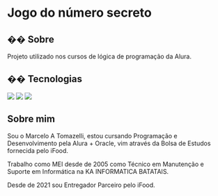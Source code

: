 <h1>Jogo do número secreto</h1>

<h2>�� Sobre</h2>
<p>Projeto utilizado nos cursos de lógica de programação da Alura.</p>

## �� Tecnologias
<div>
  <img src="https://img.shields.io/badge/HTML-239120?style=for-the-badge&logo=html5&logoColor=white">
  <img src="https://img.shields.io/badge/CSS-239120?&style=for-the-badge&logo=css3&logoColor=white">
  <img src="https://img.shields.io/badge/JavaScript-F7DF1E?style=for-the-badge&logo=javascript&logoColor=black">
</div>
<main class="apresentacao">
        <section class="apresentacao__conteudo">
            <h1 class="apresentacao__conteudo__titulo">Sobre mim</h1>
            <p class="apresentacao__conteudo__texto">Sou o Marcelo A Tomazelli, estou cursando Programação e Desenvolvimento pela Alura + Oracle, 
                vim através da Bolsa de Estudos fornecida pelo iFood.</p>
            <p class="apresentacao__conteudo__texto">Trabalho como MEI desde de 2005 como Técnico em Manutenção e Suporte em 
                Informática na KA INFORMATICA BATATAIS.</p>
            <p class="apresentacao__conteudo__texto">Desde de 2021 sou Entregador Parceiro pelo iFood.</p>
       </section>
</main>
